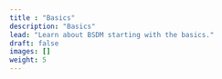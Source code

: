```yaml
---
title : "Basics"
description: "Basics"
lead: "Learn about BSDM starting with the basics."
draft: false
images: []
weight: 5
---
```

